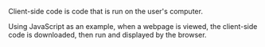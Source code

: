 Client-side code is code that is run on the user's computer.

Using JavaScript as an example, when a webpage is viewed, the client-side code is downloaded, then run and displayed by the browser.